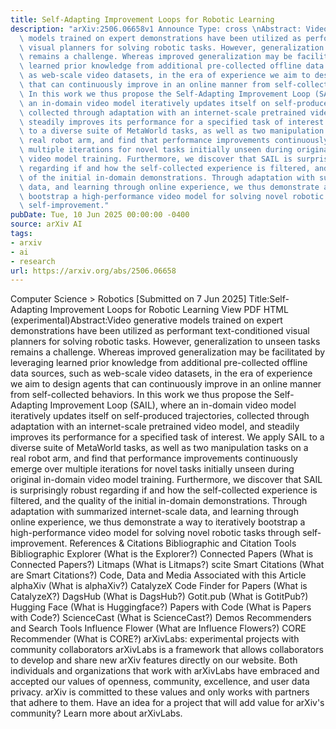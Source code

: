 ```yaml
---
title: Self-Adapting Improvement Loops for Robotic Learning
description: "arXiv:2506.06658v1 Announce Type: cross \nAbstract: Video generative\
  \ models trained on expert demonstrations have been utilized as performant text-conditioned\
  \ visual planners for solving robotic tasks. However, generalization to unseen tasks\
  \ remains a challenge. Whereas improved generalization may be facilitated by leveraging\
  \ learned prior knowledge from additional pre-collected offline data sources, such\
  \ as web-scale video datasets, in the era of experience we aim to design agents\
  \ that can continuously improve in an online manner from self-collected behaviors.\
  \ In this work we thus propose the Self-Adapting Improvement Loop (SAIL), where\
  \ an in-domain video model iteratively updates itself on self-produced trajectories,\
  \ collected through adaptation with an internet-scale pretrained video model, and\
  \ steadily improves its performance for a specified task of interest. We apply SAIL\
  \ to a diverse suite of MetaWorld tasks, as well as two manipulation tasks on a\
  \ real robot arm, and find that performance improvements continuously emerge over\
  \ multiple iterations for novel tasks initially unseen during original in-domain\
  \ video model training. Furthermore, we discover that SAIL is surprisingly robust\
  \ regarding if and how the self-collected experience is filtered, and the quality\
  \ of the initial in-domain demonstrations. Through adaptation with summarized internet-scale\
  \ data, and learning through online experience, we thus demonstrate a way to iteratively\
  \ bootstrap a high-performance video model for solving novel robotic tasks through\
  \ self-improvement."
pubDate: Tue, 10 Jun 2025 00:00:00 -0400
source: arXiv AI
tags:
- arxiv
- ai
- research
url: https://arxiv.org/abs/2506.06658
---
```


Computer Science > Robotics
[Submitted on 7 Jun 2025]
Title:Self-Adapting Improvement Loops for Robotic Learning
View PDF HTML (experimental)Abstract:Video generative models trained on expert demonstrations have been utilized as performant text-conditioned visual planners for solving robotic tasks. However, generalization to unseen tasks remains a challenge. Whereas improved generalization may be facilitated by leveraging learned prior knowledge from additional pre-collected offline data sources, such as web-scale video datasets, in the era of experience we aim to design agents that can continuously improve in an online manner from self-collected behaviors. In this work we thus propose the Self-Adapting Improvement Loop (SAIL), where an in-domain video model iteratively updates itself on self-produced trajectories, collected through adaptation with an internet-scale pretrained video model, and steadily improves its performance for a specified task of interest. We apply SAIL to a diverse suite of MetaWorld tasks, as well as two manipulation tasks on a real robot arm, and find that performance improvements continuously emerge over multiple iterations for novel tasks initially unseen during original in-domain video model training. Furthermore, we discover that SAIL is surprisingly robust regarding if and how the self-collected experience is filtered, and the quality of the initial in-domain demonstrations. Through adaptation with summarized internet-scale data, and learning through online experience, we thus demonstrate a way to iteratively bootstrap a high-performance video model for solving novel robotic tasks through self-improvement.
References & Citations
Bibliographic and Citation Tools
Bibliographic Explorer (What is the Explorer?)
Connected Papers (What is Connected Papers?)
Litmaps (What is Litmaps?)
scite Smart Citations (What are Smart Citations?)
Code, Data and Media Associated with this Article
alphaXiv (What is alphaXiv?)
CatalyzeX Code Finder for Papers (What is CatalyzeX?)
DagsHub (What is DagsHub?)
Gotit.pub (What is GotitPub?)
Hugging Face (What is Huggingface?)
Papers with Code (What is Papers with Code?)
ScienceCast (What is ScienceCast?)
Demos
Recommenders and Search Tools
Influence Flower (What are Influence Flowers?)
CORE Recommender (What is CORE?)
arXivLabs: experimental projects with community collaborators
arXivLabs is a framework that allows collaborators to develop and share new arXiv features directly on our website.
Both individuals and organizations that work with arXivLabs have embraced and accepted our values of openness, community, excellence, and user data privacy. arXiv is committed to these values and only works with partners that adhere to them.
Have an idea for a project that will add value for arXiv's community? Learn more about arXivLabs.